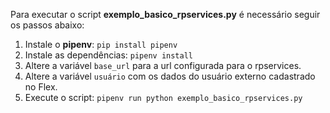 Para executar o script **exemplo_basico_rpservices.py** é necessário seguir os passos abaixo:

 1. Instale o **pipenv**: `pip install pipenv`
 2. Instale as dependências: `pipenv install`
 3. Altere a variável `base_url` para a url configurada para o rpservices.
 4. Altere a variável `usuário` com os dados do usuário externo cadastrado no Flex.
 5. Execute o script: `pipenv run python exemplo_basico_rpservices.py`
